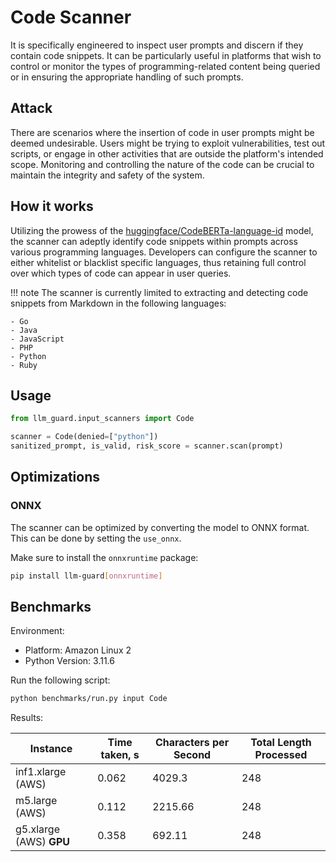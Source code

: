 # Code Scanner

It is specifically engineered to inspect user prompts and discern if they contain code snippets. It can be particularly
useful in platforms that wish to control or monitor the types of programming-related content being queried or in
ensuring the appropriate handling of such prompts.

## Attack

There are scenarios where the insertion of code in user prompts might be deemed undesirable. Users might be trying to
exploit vulnerabilities, test out scripts, or engage in other activities that are outside the platform's intended scope.
Monitoring and controlling the nature of the code can be crucial to maintain the integrity and safety of the system.

## How it works

Utilizing the prowess of
the [huggingface/CodeBERTa-language-id](https://huggingface.co/huggingface/CodeBERTa-language-id) model, the scanner can
adeptly identify code snippets within prompts across various programming languages. Developers can configure the scanner
to either whitelist or blacklist specific languages, thus retaining full control over which types of code can appear in
user queries.

!!! note
The scanner is currently limited to extracting and detecting code snippets from Markdown in the following languages:

    - Go
    - Java
    - JavaScript
    - PHP
    - Python
    - Ruby

## Usage

```python
from llm_guard.input_scanners import Code

scanner = Code(denied=["python"])
sanitized_prompt, is_valid, risk_score = scanner.scan(prompt)
```

## Optimizations

### ONNX

The scanner can be optimized by converting the model to ONNX format. This can be done by setting the `use_onnx`.

Make sure to install the `onnxruntime` package:

```sh
pip install llm-guard[onnxruntime]
```

## Benchmarks

Environment:

- Platform: Amazon Linux 2
- Python Version: 3.11.6

Run the following script:

```sh
python benchmarks/run.py input Code
```

Results:

| Instance                | Time taken, s | Characters per Second | Total Length Processed |
|-------------------------|---------------|-----------------------|------------------------|
| inf1.xlarge (AWS)       | 0.062         | 4029.3                | 248                    |
| m5.large (AWS)          | 0.112         | 2215.66               | 248                    |
| g5.xlarge (AWS) **GPU** | 0.358         | 692.11                | 248                    |
